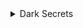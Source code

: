 <details>
  <summary> Dark Secrets </summary>
    I love pizza with pineapples <br>
    I like PHP <br>
    I don't know how to ride bicycle <br>
</detais>

